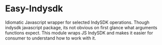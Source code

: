 # Easy-Indysdk
Idiomatic Javascript wrapper for selected IndySDK operations. Though indysdk javascript package, its not obvious on
first glance what arguments functions expect. This module wraps JS IndySDK and makes it easier for consumer to 
understand how to work with it.
